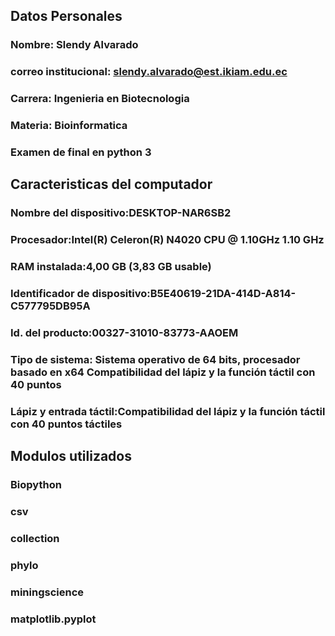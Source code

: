 ## Datos Personales 
### Nombre: Slendy Alvarado 
### correo institucional: slendy.alvarado@est.ikiam.edu.ec 
### Carrera: Ingenieria en Biotecnologia 
### Materia: Bioinformatica 
### Examen de final en python 3 

## Caracteristicas del computador 

### Nombre del dispositivo:DESKTOP-NAR6SB2	
### Procesador:Intel(R) Celeron(R) N4020 CPU @ 1.10GHz 1.10 GHz
### RAM instalada:4,00 GB (3,83 GB usable)
### Identificador de dispositivo:B5E40619-21DA-414D-A814-C577795DB95A
### Id. del producto:00327-31010-83773-AAOEM
### Tipo de sistema: Sistema operativo de 64 bits, procesador basado en x64	Compatibilidad del lápiz y la función táctil con 40 puntos 	
### Lápiz y entrada táctil:Compatibilidad del lápiz y la función táctil con 40 puntos táctiles



## Modulos utilizados 
### Biopython  
### csv 
### collection 
### phylo
### miningscience 
### matplotlib.pyplot 